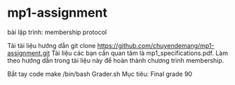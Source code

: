 # mp1-assignment
bài lập trình: membership protocol

Tải tài liệu hướng dẫn
git clone https://github.com/chuyendemang/mp1-assignment.git
Tài liệu các bạn cần quan tâm là mp1_specifications.pdf. Làm theo hướng dẫn trong tài liệu này để hoàn thành chương trình membership.

Bắt tay code
make
/bin/bash Grader.sh
Mục tiêu: Final grade 90
